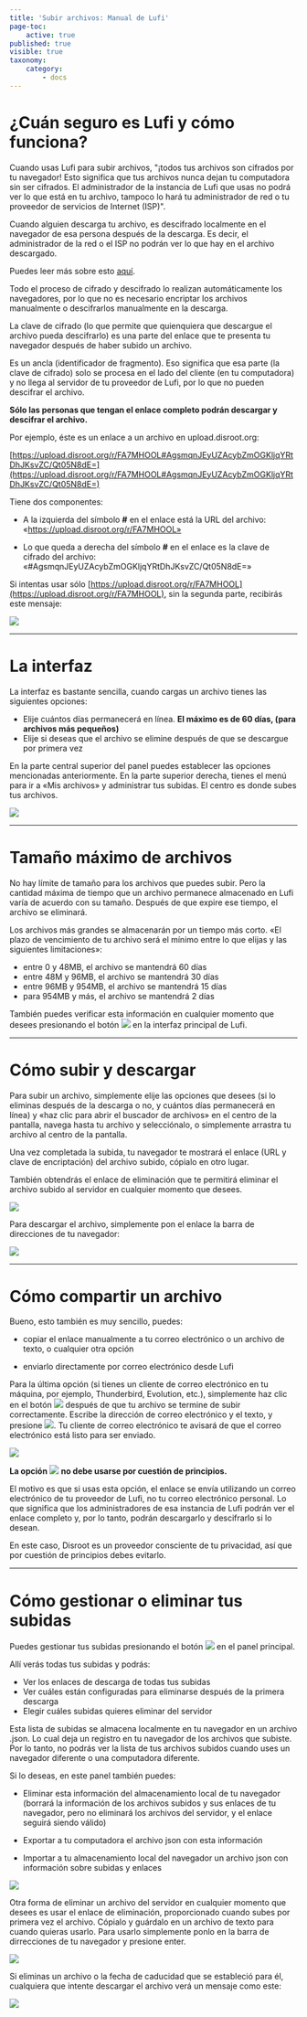 ```yaml
---
title: 'Subir archivos: Manual de Lufi'
page-toc:
    active: true
published: true
visible: true
taxonomy:
    category:
        - docs
---
```


# ¿Cuán seguro es Lufi y cómo funciona?

Cuando usas Lufi para subir archivos, "¡todos tus archivos son cifrados por tu navegador! Esto significa que tus archivos nunca dejan tu computadora sin ser cifrados. El administrador de la instancia de Lufi que usas no podrá ver lo que está en tu archivo, tampoco lo hará tu administrador de red o tu proveedor de servicios de Internet (ISP)".

Cuando alguien descarga tu archivo, es descifrado localmente en el navegador de esa persona después de la descarga. Es decir, el administrador de la red o el ISP no podrán ver lo que hay en el archivo descargado.

Puedes leer más sobre esto [aquí](https://git.framasoft.org/luc/lufi).

Todo el proceso de cifrado y descifrado lo realizan automáticamente los navegadores, por lo que no es necesario encriptar los archivos manualmente o descifrarlos manualmente en la descarga.

La clave de cifrado (lo que permite que quienquiera que descargue el archivo pueda descifrarlo) es una parte del enlace que te presenta tu navegador después de haber subido un archivo.

Es un ancla (identificador de fragmento). Eso significa que esa parte (la clave de cifrado) solo se procesa en el lado del cliente (en tu computadora) y no llega al servidor de tu proveedor de Lufi, por lo que no pueden descifrar el archivo.

**Sólo las personas que tengan el enlace completo podrán descargar y descifrar el archivo.**

Por ejemplo, éste es un enlace a un archivo en upload.disroot.org:

[https://upload.disroot.org/r/FA7MHOOL#AgsmqnJEyUZAcybZmOGKljqYRtDhJKsvZC/Qt05N8dE=](https://upload.disroot.org/r/FA7MHOOL#AgsmqnJEyUZAcybZmOGKljqYRtDhJKsvZC/Qt05N8dE=)

Tiene dos componentes:

* A la izquierda del símbolo **#** en el enlace está la URL del archivo:
«https://upload.disroot.org/r/FA7MHOOL»

* Lo que queda a derecha del símbolo **#** en el enlace es la clave de cifrado del archivo:
«#AgsmqnJEyUZAcybZmOGKljqYRtDhJKsvZC/Qt05N8dE=»

Si intentas usar sólo [https://upload.disroot.org/r/FA7MHOOL](https://upload.disroot.org/r/FA7MHOOL),
sin la segunda parte, recibirás este mensaje:

![](en/lufi01.png)

----------

# La interfaz

La interfaz es bastante sencilla, cuando cargas un archivo tienes las siguientes opciones:

* Elije cuántos días permanecerá en línea. **El máximo es de 60 días, (para archivos más pequeños)**
* Elije si deseas que el archivo se elimine después de que se descargue por primera vez

En la parte central superior del panel puedes establecer las opciones mencionadas anteriormente. En la parte superior derecha, tienes el menú para ir a «Mis archivos» y administrar tus subidas. El centro es donde subes tus archivos.

![](en/lufi02.png)

----------

# Tamaño máximo de archivos

No hay límite de tamaño para los archivos que puedes subir. Pero la cantidad máxima de tiempo que un archivo permanece almacenado en Lufi varía de acuerdo con su tamaño. Después de que expire ese tiempo, el archivo se eliminará.

Los archivos más grandes se almacenarán por un tiempo más corto. «El plazo de vencimiento de tu archivo será el mínimo entre lo que elijas y las siguientes limitaciones»:

* entre 0 y 48MB, el archivo se mantendrá 60 días
* entre 48M y 96MB, el archivo se mantendrá 30 días
* entre 96MB y 954MB, el archivo se mantendrá 15 días
* para 954MB y más, el archivo se mantendrá 2 días

También puedes verificar esta información en cualquier momento que desees presionando el botón ![](en/lufi03.png?resize=30,24) en la interfaz principal de Lufi.

----------

# Cómo subir y descargar

Para subir un archivo, simplemente elije las opciones que desees (si lo eliminas después de la descarga o no, y cuántos días permanecerá en línea) y «haz clic para abrir el buscador de archivos» en el centro de la pantalla, navega hasta tu archivo y selecciónalo, o simplemente arrastra tu archivo al centro de la pantalla.

Una vez completada la subida, tu navegador te mostrará el enlace (URL y clave de encriptación) del archivo subido, cópialo en otro lugar.

También obtendrás el enlace de eliminación que te permitirá eliminar el archivo subido al servidor en cualquier momento que desees.

![](en/lufi1.gif)

Para descargar el archivo, simplemente pon el enlace la barra de direcciones de tu navegador:

![](en/lufi2.gif)

----------

# Cómo compartir un archivo

Bueno, esto también es muy sencillo, puedes:

* copiar el enlace manualmente a tu correo electrónico o un archivo de texto, o cualquier otra opción

* enviarlo directamente por correo electrónico desde Lufi

Para la última opción (si tienes un cliente de correo electrónico en tu máquina, por ejemplo, Thunderbird, Evolution, etc.), simplemente haz clic en el botón ![](lufi05.png?resize=280,30) después de que tu archivo se termine de subir correctamente. Escribe la dirección de correo electrónico y el texto, y presione ![](lufi05.png?resize=280,30). Tu cliente de correo electrónico te avisará de que el correo electrónico está listo para ser enviado.

![](en/lufi3.gif)

**La opción** ![](en/lufi06.png?resize=180,25) **no debe usarse por cuestión de principios.**

El motivo es que si usas esta opción, el enlace se envía utilizando un correo electrónico de tu proveedor de Lufi, no tu correo electrónico personal. Lo que significa que los administradores de esa instancia de Lufi podrán ver el enlace completo y, por lo tanto, podrán descargarlo y descifrarlo si lo desean.

En este caso, Disroot es un proveedor consciente de tu privacidad, así que por cuestión de principios debes evitarlo.

----------

# Cómo gestionar o eliminar tus subidas

Puedes gestionar tus subidas presionando el botón ![](en/lufi07.png?resize=60,40) en el panel principal.

Allí verás todas tus subidas y podrás:

* Ver los enlaces de descarga de todas tus subidas
* Ver cuáles están configuradas para eliminarse después de la primera descarga
* Elegir cuáles subidas quieres eliminar del servidor

Esta lista de subidas se almacena localmente en tu navegador en un archivo .json. Lo cual deja un registro en tu navegador de los archivos que subiste. Por lo tanto, no podrás ver la lista de tus archivos subidos cuando uses un navegador diferente o una computadora diferente.

Si lo deseas, en este panel también puedes:

* Eliminar esta información del almacenamiento local de tu navegador (borrará la información de los archivos subidos y sus enlaces de tu navegador, pero no eliminará los archivos del servidor, y el enlace seguirá siendo válido)

* Exportar a tu computadora el archivo json con esta información

* Importar a tu almacenamiento local del navegador un archivo json con información sobre subidas y enlaces

![](en/lufi4.gif)

Otra forma de eliminar un archivo del servidor en cualquier momento que desees es usar el enlace de eliminación, proporcionado cuando subes por primera vez el archivo. Cópialo y guárdalo en un archivo de texto para cuando quieras usarlo.
Para usarlo simplemente ponlo en la barra de dirrecciones de tu navegador y presione enter.

![](en/lufi08.png)

Si eliminas un archivo o la fecha de caducidad que se estableció para él, cualquiera que intente descargar el archivo verá un mensaje como este:

![](en/lufi09.png)

